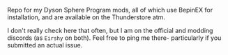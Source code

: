 Repo for my Dyson Sphere Program mods, all of which use BepinEX for installation, and are available on the Thunderstore atm.

I don't really check here that often, but I am on the official and modding discords (as `Eirshy` on both). Feel free to ping me there- particularly if you submitted an actual issue.

